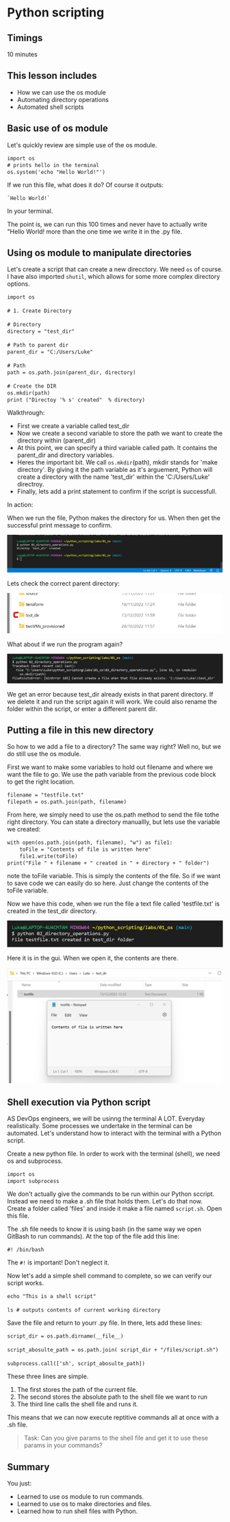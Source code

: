 # Python scripting

## Timings

10 minutes

## This lesson includes

* How we can use the os module
* Automating directory operations
* Automated shell scripts

## Basic use of os module

Let's quickly review are simple use of the os module.

```
import os
# prints hello in the terminal
os.system('echo "Hello World!"')
```

If we run this file, what does it do? Of course it outputs:

```
`Hello World!`
```

In your terminal.

The point is, we can run this 100 times and never have to actually write "Hello World! more than the one time we write it in the .py file.

## Using os module to manipulate directories

Let's create a script that can create a new direcctory. We need `os` of course. I have also imported `shutil`, which allows for some more complex directory options.

```
import os

# 1. Create Directory

# Directory
directory = "test_dir"

# Path to parent dir
parent_dir = "C:/Users/Luke"

# Path
path = os.path.join(parent_dir, directory)

# Create the DIR
os.mkdir(path)
print ("Directoy '% s' created"  % directory)
```
Walkthrough:

- First we create a variable called test_dir
- Now we create a second variable to store the path we want to create the directory within (parent_dir)
- At this point, we can specify a third variable called path. It contains the parent_dir and directory variables.
- Heres the important bit. We call `os.mkdir`(path), mkdir stands for 'make directory'. By giving it the path variable as it's arguement, Python will create a directory with the name 'test_dir' within the 'C:/Users/Luke' directroy.
- Finally, lets add a print statement to confirm if the script is successfull.

In action:

When we run the file, Python makes the directory for us. When then get the successful print message to confirm.

![Alt text](./images/dir_creation.jpg "test_dir is created")

Lets check the correct parent directory:

![Alt text](./images/gui_evidence.jpg "test_dir in the gui")

What about if we run the program again?

![Alt text](./images/dir_already_exists.jpg "Error as test_dir already exists")

We get an error because test_dir already exists in that parent directory. If we delete it and run the script again it will work. We could also rename the folder within the script, or enter a different parent dir.

## Putting a file in this new directory

So how to we add a file to a directory? The same way right? Well no, but we do still use the os module.

First we want to make some variables to hold out filename and where we want the file to go.
We use the path variable from the previous code block to get the right location.

```
filename = "testfile.txt"
filepath = os.path.join(path, filename)
```

From here, we simply need to use the os.path method to send the file tothe right directory. You can state a directory manuallly, but lets use the variable we created:

```
with open(os.path.join(path, filename), "w") as file1:
    toFile = "Contents of file is written here"
    file1.write(toFile)
print("File " + filename + " created in " + directory + " folder")
```

note the toFile variable. This is simply the contents of the file. So if we want to save code we can easily do so here. Just change the contents of the toFile variable.

Now we have this code, when we run the file a text file called 'testfile.txt' is created in the test_dir directory.

![Alt text](./images/file_creation.jpg "File creation sucessful")

Here it is in the gui. When we open it, the contents are there.

![Alt text](./images/testfile.jpg "testfile.txt in the gui")

## Shell execution via Python script

AS DevOps engineers, we will be usinng the terminal A LOT. Everyday realistically. Some processes we undertake in the terminal can be automated. Let's understand how to interact with the terminal with a Python script.

Create a new python file. In order to work with the terminal (shell), we need os and subprocess.

```
import os
import subprocess
```

We don't actually give the commands to be run within our Python sccript. Instead we need to make a .sh file that holds them. Let's do that now. Create a folder called 'files' and inside it make a file named `script.sh`. Open this file.

The .sh file needs to know it is using bash (in the same way we open GitBash to run commands). At the top of the file add this line:

```
#! /bin/bash
```

The `#!` is important! Don't neglect it.

Now let's add a simple shell command to complete, so we can verify our script works.

```
echo "This is a shell script"

ls # outputs contents of current working directory
```

Save the file and return to yourr .py file. In there, lets add these lines:

```
script_dir = os.path.dirname(__file__)

script_abosulte_path = os.path.join( script_dir + "/files/script.sh")

subprocess.call(['sh', script_abosulte_path])
```

These three lines are simple. 

1. The first stores the path of the current file.
2. The second stores the absolute path to the shell file we want to run
3. The third line calls the shell file and runs it.

This means that we can now execute reptitive commands all at once with a .sh file.

>Task: Can you give params to the shell file and get it to use these params in your commands?

## Summary

You just:

* Learned to use os module to run commands.
* Learned to use os to make directories and files.
* Learned how to run shell files with Python.
